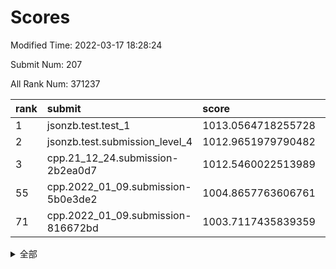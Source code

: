 # Scores

Modified Time: 2022-03-17 18:28:24

Submit Num: 207

All Rank Num: 371237

| rank |               submit               |       score        |       sigma        | pk_num |
| :--- | :--------------------------------- | :----------------- | :----------------- | :----- |
| 1    | jsonzb.test.test_1                 | 1013.0564718255728 | 0.8142841609401598 | 7176   |
| 2    | jsonzb.test.submission_level_4     | 1012.9651979790482 | 0.8007687072289632 | 7172   |
| 3    | cpp.21_12_24.submission-2b2ea0d7   | 1012.5460022513989 | 0.8035118529803332 | 7181   |
| 55   | cpp.2022_01_09.submission-5b0e3de2 | 1004.8657763606761 | 0.7329828758143111 | 7175   |
| 71   | cpp.2022_01_09.submission-816672bd | 1003.7117435839359 | 0.7082389849181017 | 7173   |


<details>
<summary>全部</summary>

| rank |                 submit                 |       score        |       sigma        | pk_num |
| :--- | :------------------------------------- | :----------------- | :----------------- | :----- |
| 1    | jsonzb.test.test_1                     | 1013.0564718255728 | 0.8142841609401598 | 7176   |
| 2    | jsonzb.test.submission_level_4         | 1012.9651979790482 | 0.8007687072289632 | 7172   |
| 3    | cpp.21_12_24.submission-2b2ea0d7       | 1012.5460022513989 | 0.8035118529803332 | 7181   |
| 4    | gobigger.level_3.submission_level_3_27 | 1011.7172024157508 | 0.7777784763410076 | 7169   |
| 5    | gobigger.level_3.submission_level_3_28 | 1011.5897204706508 | 0.7607095694352268 | 7172   |
| 6    | gobigger.level_3.submission_level_3_49 | 1011.4848907048348 | 0.7634408350219141 | 7175   |
| 7    | gobigger.level_3.submission_level_3_31 | 1011.4143765110114 | 0.7593535121679016 | 7180   |
| 8    | gobigger.level_3.submission_level_3_33 | 1011.3963454304685 | 0.7674442409109286 | 7177   |
| 9    | gobigger.level_3.submission_level_3_6  | 1011.3179508043909 | 0.7780325988171618 | 7168   |
| 10   | gobigger.level_3.submission_level_3_38 | 1011.3173140888305 | 0.7559786880681432 | 7171   |
| 11   | gobigger.level_3.submission_level_3_47 | 1011.2441384259841 | 0.7669462999638322 | 7171   |
| 12   | gobigger.level_3.submission_level_3_42 | 1011.1532150621159 | 0.7654625995244887 | 7173   |
| 13   | gobigger.level_3.submission_level_3_2  | 1011.0387635760529 | 0.7591108607894386 | 7173   |
| 14   | gobigger.level_3.submission_level_3_0  | 1010.9812797321803 | 0.7753541877132655 | 7173   |
| 15   | gobigger.level_3.submission_level_3_3  | 1010.8258970409651 | 0.7766697932079302 | 7172   |
| 16   | gobigger.level_3.submission_level_3_23 | 1010.5560041480052 | 0.7492261176880788 | 7171   |
| 17   | gobigger.level_3.submission_level_3_22 | 1010.5306676473127 | 0.7600403303695148 | 7173   |
| 18   | gobigger.level_3.submission_level_3_44 | 1010.4993842881357 | 0.7492905320050051 | 7170   |
| 19   | gobigger.level_3.submission_level_3_39 | 1010.4596147699203 | 0.7519841449872559 | 7176   |
| 20   | gobigger.level_3.submission_level_3_5  | 1010.4033632912557 | 0.7699276087721724 | 7177   |
| 21   | gobigger.level_3.submission_level_3_30 | 1010.3880280511445 | 0.749723264556944  | 7171   |
| 22   | gobigger.level_3.submission_level_3_34 | 1010.3643268539985 | 0.7471393166385226 | 7174   |
| 23   | gobigger.level_3.submission_level_3_40 | 1010.31540782407   | 0.7795513838849868 | 7177   |
| 24   | gobigger.level_3.submission_level_3_29 | 1010.2852445409198 | 0.7404721195595868 | 7169   |
| 25   | gobigger.level_3.submission_level_3_37 | 1010.2729909519678 | 0.7642567852654018 | 7178   |
| 26   | gobigger.level_3.submission_level_3_35 | 1010.2120546280086 | 0.7561062244320148 | 7171   |
| 27   | gobigger.level_3.submission_level_3_15 | 1010.2053772042618 | 0.7488293728676388 | 7172   |
| 28   | gobigger.level_3.submission_level_3_36 | 1010.1622149224454 | 0.7584228981851979 | 7176   |
| 29   | gobigger.level_3.submission_level_3_20 | 1010.1403330177081 | 0.7393004440719718 | 7168   |
| 30   | gobigger.level_3.submission_level_3_10 | 1010.1087698574809 | 0.7560614196946683 | 7174   |
| 31   | gobigger.level_3.submission_level_3_16 | 1010.0980925868741 | 0.7524420950990542 | 7172   |
| 32   | gobigger.level_3.submission_level_3_1  | 1010.0443907169246 | 0.7625027707700497 | 7170   |
| 33   | gobigger.level_3.submission_level_3_9  | 1010.0374339875966 | 0.7825472591981105 | 7176   |
| 34   | gobigger.level_3.submission_level_3_32 | 1010.0057096557913 | 0.7606303436544688 | 7164   |
| 35   | gobigger.level_3.submission_level_3_13 | 1009.9821947914941 | 0.7454452694699185 | 7176   |
| 36   | gobigger.level_3.submission_level_3_26 | 1009.9238869985836 | 0.7788647106213643 | 7173   |
| 37   | gobigger.level_3.submission_level_3_24 | 1009.9138737244414 | 0.7623460565261584 | 7176   |
| 38   | gobigger.level_3.submission_level_3_8  | 1009.8989527553057 | 0.76676474734603   | 7174   |
| 39   | gobigger.level_3.submission_level_3_43 | 1009.8822556065571 | 0.775392442089318  | 7179   |
| 40   | gobigger.level_3.submission_level_3_17 | 1009.7863492933683 | 0.7483582579520325 | 7180   |
| 41   | gobigger.level_3.submission_level_3_7  | 1009.6614630713476 | 0.7501253954161922 | 7178   |
| 42   | gobigger.level_3.submission_level_3_12 | 1009.4604339278093 | 0.7488675217909544 | 7172   |
| 43   | gobigger.level_3.submission_level_3_25 | 1009.3998206192521 | 0.7619864577462717 | 7173   |
| 44   | gobigger.level_3.submission_level_3_45 | 1009.3753107565753 | 0.7609863615569401 | 7175   |
| 45   | gobigger.level_3.submission_level_3_41 | 1009.3336443094814 | 0.7641311068605924 | 7170   |
| 46   | gobigger.level_3.submission_level_3_21 | 1009.2092828750007 | 0.7556281313503668 | 7174   |
| 47   | gobigger.level_3.submission_level_3_19 | 1009.1991522105884 | 0.754719434746547  | 7172   |
| 48   | gobigger.level_3.submission_level_3_46 | 1009.1755292299081 | 0.7613301093306357 | 7176   |
| 49   | gobigger.level_3.submission_level_3_11 | 1009.1735880708783 | 0.7418011622613575 | 7176   |
| 50   | gobigger.level_3.submission_level_3_14 | 1009.0301662051305 | 0.7538202621893203 | 7172   |
| 51   | gobigger.level_3.submission_level_3_18 | 1008.5109438041218 | 0.7473199335363693 | 7166   |
| 52   | gobigger.level_3.submission_level_3_48 | 1008.3293934426863 | 0.7343031859432669 | 7175   |
| 53   | gobigger.level_3.submission_level_3_4  | 1008.2670326558284 | 0.7830583696301964 | 7178   |
| 54   | gobigger.level_1.submission_level_1_20 | 1004.8668202070126 | 0.7219331374806405 | 7176   |
| 55   | cpp.2022_01_09.submission-5b0e3de2     | 1004.8657763606761 | 0.7329828758143111 | 7175   |
| 56   | gobigger.level_1.submission_level_1_49 | 1004.830944336341  | 0.7258480483759726 | 7176   |
| 57   | gobigger.level_1.submission_level_1_36 | 1004.5412724374962 | 0.7278835649896136 | 7182   |
| 58   | gobigger.level_1.submission_level_1_11 | 1004.2699267993289 | 0.7233538413111223 | 7174   |
| 59   | gobigger.level_1.submission_level_1_28 | 1004.2183107480544 | 0.7124251905158259 | 7174   |
| 60   | gobigger.level_1.submission_level_1_14 | 1004.2107006945367 | 0.7154211307927915 | 7171   |
| 61   | gobigger.level_1.submission_level_1_35 | 1004.1818264619781 | 0.7136877661506918 | 7174   |
| 62   | gobigger.level_1.submission_level_1_34 | 1004.0756701739036 | 0.7279013416617334 | 7171   |
| 63   | gobigger.level_1.submission_level_1_48 | 1004.0605113108785 | 0.7144604393290911 | 7171   |
| 64   | gobigger.level_1.submission_level_1_46 | 1004.0520368953264 | 0.7239330120562112 | 7178   |
| 65   | gobigger.level_1.submission_level_1_0  | 1004.0367384957121 | 0.7198851286611959 | 7174   |
| 66   | gobigger.level_1.submission_level_1_25 | 1003.8700947567456 | 0.7264160942375963 | 7178   |
| 67   | gobigger.level_1.submission_level_1_39 | 1003.8679664546657 | 0.7182885181915892 | 7172   |
| 68   | gobigger.level_1.submission_level_1_12 | 1003.7258278167982 | 0.7158011249977447 | 7169   |
| 69   | gobigger.level_1.submission_level_1_38 | 1003.720653075467  | 0.716718886451971  | 7169   |
| 70   | gobigger.level_1.submission_level_1_13 | 1003.7165059586885 | 0.7253612576711532 | 7172   |
| 71   | cpp.2022_01_09.submission-816672bd     | 1003.7117435839359 | 0.7082389849181017 | 7173   |
| 72   | gobigger.level_1.submission_level_1_15 | 1003.7021331390133 | 0.7186485135709934 | 7182   |
| 73   | gobigger.level_1.submission_level_1_3  | 1003.6074954811651 | 0.7046158172432612 | 7176   |
| 74   | gobigger.level_1.submission_level_1_37 | 1003.6007270867735 | 0.7155951211101281 | 7174   |
| 75   | gobigger.level_1.submission_level_1_43 | 1003.5908231060597 | 0.7189389504180479 | 7174   |
| 76   | gobigger.level_1.submission_level_1_31 | 1003.5625699826429 | 0.7312895347673601 | 7170   |
| 77   | gobigger.level_1.submission_level_1_33 | 1003.4961919651121 | 0.7127034682310938 | 7178   |
| 78   | gobigger.level_1.submission_level_1_27 | 1003.4571272683095 | 0.7172182115352631 | 7175   |
| 79   | gobigger.level_1.submission_level_1_2  | 1003.4063857801912 | 0.726921741881374  | 7179   |
| 80   | gobigger.level_1.submission_level_1_4  | 1003.3776036954123 | 0.7194844932956638 | 7176   |
| 81   | gobigger.level_1.submission_level_1_42 | 1003.2777737682991 | 0.7224881546369375 | 7172   |
| 82   | gobigger.level_1.submission_level_1_23 | 1003.2556829840612 | 0.7148673510982679 | 7169   |
| 83   | gobigger.level_1.submission_level_1_29 | 1003.1134864678473 | 0.7241500808771598 | 7178   |
| 84   | gobigger.level_1.submission_level_1_7  | 1003.1076629834834 | 0.7092116285800649 | 7171   |
| 85   | gobigger.level_1.submission_level_1_16 | 1003.0945080711505 | 0.7269933840473605 | 7173   |
| 86   | gobigger.level_1.submission_level_1_17 | 1003.029951904638  | 0.7118348100630437 | 7174   |
| 87   | gobigger.level_1.submission_level_1_1  | 1002.9835583385036 | 0.7163335570936001 | 7175   |
| 88   | gobigger.level_1.submission_level_1_10 | 1002.9746095194522 | 0.7161666355434515 | 7172   |
| 89   | gobigger.level_1.submission_level_1_26 | 1002.9709414986854 | 0.7182892344052472 | 7175   |
| 90   | gobigger.level_1.submission_level_1_5  | 1002.9570823001782 | 0.7188014390110093 | 7175   |
| 91   | gobigger.level_1.submission_level_1_40 | 1002.9486728670732 | 0.7178363259457873 | 7178   |
| 92   | gobigger.level_1.submission_level_1_8  | 1002.9119499745595 | 0.7059551724928331 | 7177   |
| 93   | gobigger.level_1.submission_level_1_44 | 1002.8834032034086 | 0.7164060721149471 | 7173   |
| 94   | gobigger.level_1.submission_level_1_6  | 1002.8042039022985 | 0.7244252573798976 | 7175   |
| 95   | gobigger.level_1.submission_level_1_9  | 1002.6703185025407 | 0.7118205827454358 | 7171   |
| 96   | gobigger.level_1.submission_level_1_18 | 1002.5150006994544 | 0.7135412607955876 | 7172   |
| 97   | gobigger.level_1.submission_level_1_24 | 1002.4752582742175 | 0.7125390330652094 | 7172   |
| 98   | gobigger.level_1.submission_level_1_45 | 1002.4486486721054 | 0.7221253782920901 | 7173   |
| 99   | gobigger.level_1.submission_level_1_21 | 1002.4149467468559 | 0.7088856178426302 | 7177   |
| 100  | gobigger.level_1.submission_level_1_32 | 1002.4138944417557 | 0.7014484415774389 | 7170   |
| 101  | gobigger.level_1.submission_level_1_47 | 1002.2834678164006 | 0.7034164976060489 | 7173   |
| 102  | gobigger.level_1.submission_level_1_19 | 1002.1747791207413 | 0.7141346599500091 | 7170   |
| 103  | gobigger.level_1.submission_level_1_30 | 1002.1009922287159 | 0.7237991714935674 | 7176   |
| 104  | gobigger.level_1.submission_level_1_41 | 1001.4843420076252 | 0.7219181510237581 | 7173   |
| 105  | gobigger.level_1.submission_level_1_22 | 1000.837954736359  | 0.7168716430405736 | 7176   |
| 106  | gobigger.random.submission_random_24   | 997.8852250614526  | 0.707477242469959  | 7175   |
| 107  | gobigger.random.submission_random_49   | 997.4809789326016  | 0.7152154964861926 | 7171   |
| 108  | gobigger.random.submission_random_44   | 997.04897816261    | 0.7103285804034893 | 7174   |
| 109  | gobigger.random.submission_random_47   | 997.0041470890801  | 0.7058377861166916 | 7173   |
| 110  | gobigger.random.submission_random_17   | 996.963546751167   | 0.7098824881175484 | 7176   |
| 111  | gobigger.random.submission_random_16   | 996.9509531567247  | 0.7204019184372461 | 7173   |
| 112  | gobigger.random.submission_random_19   | 996.8584804583327  | 0.7193179385093877 | 7170   |
| 113  | gobigger.random.submission_random_43   | 996.8304099579285  | 0.7112552216722817 | 7172   |
| 114  | gobigger.random.submission_random_6    | 996.823068231499   | 0.7225499608380166 | 7178   |
| 115  | gobigger.random.submission_random_27   | 996.6332068217235  | 0.7019341335357481 | 7171   |
| 116  | gobigger.random.submission_random_23   | 996.5034440383226  | 0.7005074327113047 | 7171   |
| 117  | gobigger.random.submission_random_22   | 996.4957681402749  | 0.7105704757680857 | 7175   |
| 118  | gobigger.random.submission_random_33   | 996.4149731012943  | 0.7115890386648179 | 7178   |
| 119  | gobigger.random.submission_random_46   | 996.2358882499711  | 0.7222928310184503 | 7175   |
| 120  | gobigger.random.submission_random_0    | 996.1900278951075  | 0.709111238735929  | 7176   |
| 121  | gobigger.random.submission_random_4    | 996.1816048924702  | 0.7034631426946976 | 7172   |
| 122  | gobigger.random.submission_random_32   | 996.1776024797417  | 0.702611162402609  | 7171   |
| 123  | gobigger.random.submission_random_38   | 996.1338284348219  | 0.7156655447172323 | 7175   |
| 124  | gobigger.random.submission_random_41   | 996.120231608312   | 0.7192732082998856 | 7177   |
| 125  | gobigger.random.submission_random_3    | 996.1073701353632  | 0.7237095522213544 | 7172   |
| 126  | gobigger.random.submission_random_26   | 996.060730887902   | 0.7016575999221688 | 7177   |
| 127  | gobigger.random.submission_random_39   | 996.0499813688631  | 0.7042634095137653 | 7173   |
| 128  | gobigger.random.submission_random_35   | 995.9449524809568  | 0.724917784348522  | 7172   |
| 129  | gobigger.random.submission_random_20   | 995.9378544030557  | 0.716373324015722  | 7169   |
| 130  | gobigger.random.submission_random_12   | 995.9332528693207  | 0.7205089112573003 | 7178   |
| 131  | gobigger.random.submission_random_1    | 995.9273649249427  | 0.7200089021429166 | 7171   |
| 132  | gobigger.random.submission_random_45   | 995.8825353851944  | 0.6990549189761375 | 7176   |
| 133  | gobigger.random.submission_random_10   | 995.8825311371452  | 0.7127129159509641 | 7171   |
| 134  | gobigger.random.submission_random_15   | 995.873508857037   | 0.7021282363026605 | 7172   |
| 135  | gobigger.random.submission_random_21   | 995.8697951541172  | 0.7027831672901884 | 7175   |
| 136  | gobigger.random.submission_random_2    | 995.8581540856186  | 0.7031960570043437 | 7168   |
| 137  | gobigger.random.submission_random_48   | 995.8033985045495  | 0.7140387315208209 | 7173   |
| 138  | gobigger.random.submission_random_9    | 995.7825315512747  | 0.7260064361342703 | 7172   |
| 139  | gobigger.random.submission_random_5    | 995.7398858900139  | 0.7100399305172973 | 7175   |
| 140  | gobigger.random.submission_random_29   | 995.6781738616219  | 0.694039815712657  | 7175   |
| 141  | gobigger.random.submission_random_37   | 995.6749796010149  | 0.7212608164643853 | 7174   |
| 142  | gobigger.random.submission_random_7    | 995.524868754583   | 0.7186849377934069 | 7173   |
| 143  | gobigger.random.submission_random_28   | 995.4358849766552  | 0.7055553275283395 | 7175   |
| 144  | gobigger.random.submission_random_42   | 995.4081462740851  | 0.706380304844454  | 7173   |
| 145  | gobigger.random.submission_random_8    | 995.4060938512897  | 0.7251603319248258 | 7175   |
| 146  | gobigger.random.submission_random_11   | 995.3472999047264  | 0.722723128996296  | 7174   |
| 147  | gobigger.random.submission_random_25   | 995.2421667178436  | 0.71015315187454   | 7174   |
| 148  | gobigger.random.submission_random_31   | 995.2371799778718  | 0.7272028139276964 | 7172   |
| 149  | gobigger.random.submission_random_30   | 995.1050366915848  | 0.7141001060890302 | 7176   |
| 150  | gobigger.random.submission_random_14   | 995.086954588705   | 0.7149128068824186 | 7179   |
| 151  | gobigger.random.submission_random_36   | 995.0160437733776  | 0.7165723867280958 | 7168   |
| 152  | gobigger.random.submission_random_40   | 994.8438026463258  | 0.7351992908731267 | 7174   |
| 153  | gobigger.level_2.submission_level_2_41 | 994.7609999335509  | 0.7169147097240207 | 7177   |
| 154  | gobigger.random.submission_random_18   | 994.692518966775   | 0.7050445109261879 | 7169   |
| 155  | gobigger.random.submission_random_34   | 994.6564403273882  | 0.7093953350831611 | 7173   |
| 156  | gobigger.random.submission_random_13   | 994.2349621941439  | 0.7179387855799084 | 7175   |
| 157  | gobigger.level_2.submission_level_2_42 | 993.824205776052   | 0.7210780783233917 | 7174   |
| 158  | gobigger.level_2.submission_level_2_12 | 993.5958933846132  | 0.7416016681718359 | 7176   |
| 159  | gobigger.level_2.submission_level_2_31 | 993.4851984280782  | 0.7331246432328623 | 7172   |
| 160  | gobigger.level_2.submission_level_2_14 | 993.4632706380681  | 0.7185513187649253 | 7170   |
| 161  | gobigger.level_2.submission_level_2_10 | 993.1610059058835  | 0.7273363227310788 | 7176   |
| 162  | gobigger.level_2.submission_level_2_22 | 992.7309951284267  | 0.7464285376755687 | 7173   |
| 163  | gobigger.level_2.submission_level_2_27 | 992.6892385286807  | 0.7393051803782272 | 7174   |
| 164  | gobigger.level_2.submission_level_2_48 | 992.6771634476946  | 0.7378886119501272 | 7172   |
| 165  | gobigger.level_2.submission_level_2_15 | 992.655876281678   | 0.738919237461564  | 7176   |
| 166  | gobigger.level_2.submission_level_2_35 | 992.6476703632776  | 0.7617249789876227 | 7170   |
| 167  | gobigger.level_2.submission_level_2_4  | 992.5363032427331  | 0.731626753704474  | 7173   |
| 168  | gobigger.level_2.submission_level_2_18 | 992.5310111449538  | 0.7353965193672866 | 7173   |
| 169  | gobigger.level_2.submission_level_2_9  | 992.5056979767719  | 0.7353733919307099 | 7174   |
| 170  | gobigger.level_2.submission_level_2_0  | 992.5053900264422  | 0.7574708297991865 | 7177   |
| 171  | gobigger.level_2.submission_level_2_29 | 992.4652452099645  | 0.751529910001748  | 7178   |
| 172  | gobigger.level_2.submission_level_2_20 | 992.3607958734696  | 0.7462999098659848 | 7168   |
| 173  | gobigger.level_2.submission_level_2_32 | 992.2847477958236  | 0.7370025271111736 | 7173   |
| 174  | gobigger.level_2.submission_level_2_5  | 992.1161033253173  | 0.7522100902144447 | 7172   |
| 175  | gobigger.level_2.submission_level_2_30 | 992.0862906892664  | 0.7504674671978858 | 7176   |
| 176  | gobigger.level_2.submission_level_2_49 | 992.0559059539939  | 0.7410149031029389 | 7177   |
| 177  | gobigger.level_2.submission_level_2_19 | 992.0149406360491  | 0.7532879521328214 | 7175   |
| 178  | gobigger.level_2.submission_level_2_11 | 991.9663375080701  | 0.7479396795022394 | 7172   |
| 179  | gobigger.level_2.submission_level_2_45 | 991.9621128790026  | 0.73959631035947   | 7177   |
| 180  | gobigger.level_2.submission_level_2_46 | 991.8183109053341  | 0.7681675413950152 | 7172   |
| 181  | gobigger.level_2.submission_level_2_16 | 991.8164944856384  | 0.7599542849493233 | 7173   |
| 182  | gobigger.level_2.submission_level_2_13 | 991.7890488690153  | 0.7454509122106755 | 7176   |
| 183  | gobigger.level_2.submission_level_2_40 | 991.7652257053809  | 0.7474196166499468 | 7175   |
| 184  | gobigger.level_2.submission_level_2_3  | 991.7623854041645  | 0.7439481844082213 | 7177   |
| 185  | gobigger.level_2.submission_level_2_6  | 991.7209013925268  | 0.7362032742325966 | 7178   |
| 186  | gobigger.level_2.submission_level_2_37 | 991.6541476107867  | 0.7407603563857464 | 7174   |
| 187  | gobigger.level_2.submission_level_2_23 | 991.6497361850608  | 0.7441182745901022 | 7173   |
| 188  | gobigger.level_2.submission_level_2_43 | 991.6062671858897  | 0.7617929812157072 | 7170   |
| 189  | gobigger.level_2.submission_level_2_39 | 991.566425670605   | 0.7550771958541331 | 7175   |
| 190  | gobigger.level_2.submission_level_2_36 | 991.5477544397287  | 0.7546884061301241 | 7171   |
| 191  | gobigger.level_2.submission_level_2_2  | 991.5138712154867  | 0.7284298573998721 | 7173   |
| 192  | gobigger.level_2.submission_level_2_38 | 991.5083355445176  | 0.7642829433624975 | 7174   |
| 193  | gobigger.level_2.submission_level_2_28 | 991.4636212367144  | 0.7312609498246783 | 7171   |
| 194  | gobigger.level_2.submission_level_2_7  | 991.4040979733703  | 0.7869797761632215 | 7172   |
| 195  | gobigger.level_2.submission_level_2_24 | 991.3453628465364  | 0.7592855050191103 | 7179   |
| 196  | gobigger.level_2.submission_level_2_8  | 991.3319685851129  | 0.7463417848935053 | 7172   |
| 197  | gobigger.level_2.submission_level_2_44 | 991.3250858856027  | 0.7624994740389259 | 7174   |
| 198  | gobigger.level_2.submission_level_2_47 | 991.1936717330531  | 0.7544566479621282 | 7177   |
| 199  | gobigger.level_2.submission_level_2_34 | 991.1530263607974  | 0.7758681274205197 | 7173   |
| 200  | gobigger.level_2.submission_level_2_17 | 991.1238881167956  | 0.7630852592140445 | 7170   |
| 201  | gobigger.level_2.submission_level_2_1  | 990.9986151607546  | 0.7460790079327487 | 7169   |
| 202  | gobigger.level_2.submission_level_2_21 | 990.8513501833128  | 0.7569934125790456 | 7179   |
| 203  | gobigger.level_2.submission_level_2_33 | 990.7879199640481  | 0.7572926621672634 | 7173   |
| 204  | gobigger.level_2.submission_level_2_26 | 990.3471165584158  | 0.7588914172050183 | 7172   |
| 205  | gobigger.level_2.submission_level_2_25 | 989.8414983847874  | 0.7632663970569942 | 7168   |
| 206  | gobigger.none.submission_none_1        | 976.9053060814491  | 1.5771629186276643 | 7170   |
| 207  | gobigger.none.submission_none_0        | 976.40013876636    | 1.3125031220843792 | 7170   |

</details>